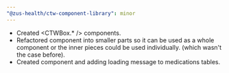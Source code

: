 ```yaml
---
"@zus-health/ctw-component-library": minor
---
```


- Created <CTWBox.* /> components.
- Refactored <PatientMedications/> component into smaller parts so it can be used as a whole component or the inner pieces could be used individually. (which wasn't the case before).
- Created <Loading /> component and adding loading message to medications tables.
